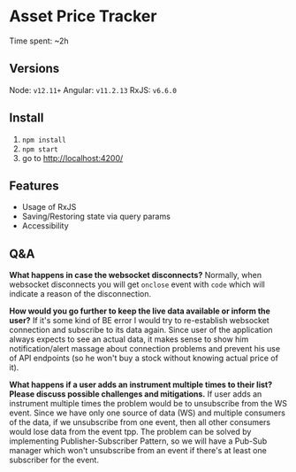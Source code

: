 # Asset Price Tracker

Time spent: ~2h

## Versions

Node: `v12.11+`
Angular: `v11.2.13`
RxJS: `v6.6.0`

## Install

1. `npm install`
2. `npm start`
3. go to [http://localhost:4200/](http://localhost:4200/)

## Features

- Usage of RxJS
- Saving/Restoring state via query params
- Accessibility

## Q&A

**What happens in case the websocket disconnects?**
Normally, when websocket disconnects you will get `onclose` event with `code` which will indicate a reason of the disconnection.

**How would you go further to keep the live data available or inform the user?**
If it's some kind of BE error I would try to re-establish websocket connection and subscribe to its data again.
Since user of the application always expects to see an actual data, it makes sense to show him notification/alert massage about connection problems and prevent his use of API endpoints (so he won't buy a stock without knowing actual price of it).

**What happens if a user adds an instrument multiple times to their list? Please discuss possible challenges and mitigations.**
If user adds an instrument multiple times the problem would be to unsubscribe from the WS event. Since we have only one source of data (WS) and multiple consumers of the data, if we unsubscribe from one event, then all other consumers would lose data from the event tpp. The problem can be solved by implementing Publisher-Subscriber Pattern, so we will have a Pub-Sub manager which won't unsubscribe from an event if there's at least one subscriber for the event.
